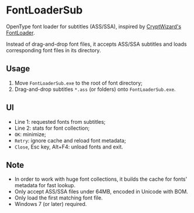 # FontLoaderSub

OpenType font loader for subtitles (ASS/SSA), inspired by [CryptWizard's FontLoader](https://bitbucket.org/cryptw/fontloader).

Instead of drag-and-drop font files, it accepts ASS/SSA subtitles and loads corresponding font files in its directory.

## Usage

1. Move `FontLoaderSub.exe` to the root of font directory;
1. Drag-and-drop subtitles `*.ass` (or folders) onto `FontLoaderSub.exe`.

## UI

* Line 1: requested fonts from subtitles;
* Line 2: stats for font collection;
* `OK`: minimize;
* `Retry`: ignore cache and reload font metadata;
* `Close`, Esc key, Alt+F4: unload fonts and exit.

## Note

* In order to work with huge font collections, it builds the cache for fonts' metadata for fast lookup.
* Only accept ASS/SSA files under 64MB, encoded in Unicode with BOM.
* Only load the first matching font file.
* Windows 7 (or later) required.
